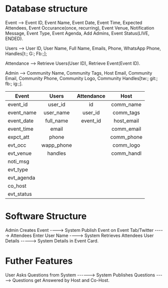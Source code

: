 # Database structure

Event --> Event ID, Event Name, Event Date, Event Time, Expected Attendees, Event Occurance(once, recurring), Event Venue, Notification Message, Event Type, Event Agenda, Add Admins, Event Status(LIVE, ENDED).

Users --> User ID, User Name, Full Name, Emails, Phone, WhatsApp Phone, Handles[t:; G:; Fb:;];


Attendance --> Retrieve Users(User ID), Retrieve Event(Event ID). 


Admin --> Community Name, Community Tags, Host Email, Community Email, Community Phone, Community Logo, Community Handles[tw:; git:; fb:; ig:;].

| Event      | Users       | Attendance  | Host      |
|------------|:-----------:|:-----------:|:---------:|
| event_id   | user_id     |id           | comm_name |
| event_name | user_name   | user_id     | comm_tags |
| event_date | full_name   | event_id    | host_email|
| event_time | email       |             | comm_email|
| expct_att  | phone       |             | comm_phone|
| evt_occ    | wapp_phone  |             | comm_logo |
| evt_venue  | handles     |             | comm_handl|
| noti_msg   |             |             |           |
| evt_type   |             |             |           |
| evt_agenda |             |             |           |
|  co_host  |             |             |           |
| evt_status |             |             |           |

# Software Structure

Admin Creates Event ----> System Publish Event on Event Tab/Twitter -----> Attendees Enter User Name ----> System Retrieves Attendees User Details -----> System Details in Event Card. 


# Futher Features

User Asks Questions from System ------> System Publishes Questions -----> Questions get Answered by Host and Co-Host. 